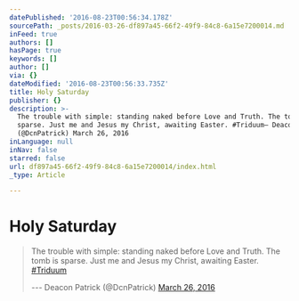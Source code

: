 ```yaml
---
datePublished: '2016-08-23T00:56:34.178Z'
sourcePath: _posts/2016-03-26-df897a45-66f2-49f9-84c8-6a15e7200014.md
inFeed: true
authors: []
hasPage: true
keywords: []
author: []
via: {}
dateModified: '2016-08-23T00:56:33.735Z'
title: Holy Saturday
publisher: {}
description: >-
  The trouble with simple: standing naked before Love and Truth. The tomb is
  sparse. Just me and Jesus my Christ, awaiting Easter. #Triduum— Deacon Patrick
  (@DcnPatrick) March 26, 2016
inLanguage: null
inNav: false
starred: false
url: df897a45-66f2-49f9-84c8-6a15e7200014/index.html
_type: Article

---
```

# Holy Saturday

> The trouble with simple: standing naked before Love and Truth. The tomb is sparse. Just me and Jesus my Christ, awaiting Easter. [\#Triduum][0]
> 
> --- Deacon Patrick (@DcnPatrick) [March 26, 2016][1]



[0]: https://twitter.com/hashtag/Triduum?src=hash
[1]: https://twitter.com/DcnPatrick/status/713837960660017152